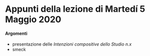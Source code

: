 # Appunti della lezione di Martedí 5 Maggio 2020

#### Argomenti
- presentazione delle _Intenzioni compositive dello Studio n.x_
- smeck
